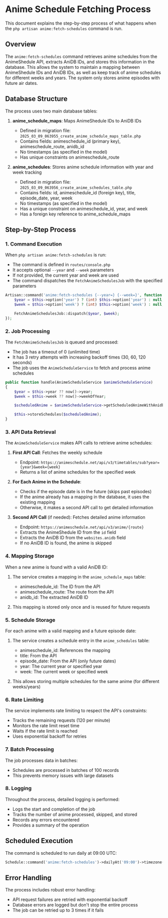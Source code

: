 # Anime Schedule Fetching Process

This document explains the step-by-step process of what happens when the `php artisan anime:fetch-schedules` command is run.

## Overview

The `anime:fetch-schedules` command retrieves anime schedules from the AnimeShedule API, extracts AniDB IDs, and stores this information in the database. This allows the system to maintain a mapping between AnimeShedule IDs and AniDB IDs, as well as keep track of anime schedules for different weeks and years. The system only stores anime episodes with future air dates.

## Database Structure

The process uses two main database tables:

1. **anime_schedule_maps**: Maps AnimeShedule IDs to AniDB IDs

    - Defined in migration file: `2025_03_09_063955_create_anime_schedule_maps_table.php`
    - Contains fields: animeschedule_id (primary key), animeschedule_route, anidb_id
    - No timestamps (as specified in the model)
    - Has unique constraints on animeschedule_route

2. **anime_schedules**: Stores anime schedule information with year and week tracking
    - Defined in migration file: `2025_03_09_063956_create_anime_schedules_table.php`
    - Contains fields: id, animeschedule_id (foreign key), title, episode_date, year, week
    - No timestamps (as specified in the model)
    - Has a unique constraint on animeschedule_id, year, and week
    - Has a foreign key reference to anime_schedule_maps

## Step-by-Step Process

### 1. Command Execution

When `php artisan anime:fetch-schedules` is run:

-   The command is defined in `routes/console.php`
-   It accepts optional `--year` and `--week` parameters
-   If not provided, the current year and week are used
-   The command dispatches the `FetchAnimeSchedulesJob` with the specified parameters

```php
Artisan::command('anime:fetch-schedules {--year=} {--week=}', function () {
    $year = $this->option('year') ? (int) $this->option('year') : null;
    $week = $this->option('week') ? (int) $this->option('week') : null;

    FetchAnimeSchedulesJob::dispatch($year, $week);
});
```

### 2. Job Processing

The `FetchAnimeSchedulesJob` is queued and processed:

-   The job has a timeout of 0 (unlimited time)
-   It has 3 retry attempts with increasing backoff times (30, 60, 120 seconds)
-   The job uses the `AnimeScheduleService` to fetch and process anime schedules

```php
public function handle(AnimeScheduleService $animeScheduleService)
{
    $year = $this->year ?? now()->year;
    $week = $this->week ?? now()->weekOfYear;

    $scheduledAnime = $animeScheduleService->getScheduledAnimeWithAnidbIds($year, $week);

    $this->storeSchedules($scheduledAnime);
}
```

### 3. API Data Retrieval

The `AnimeScheduleService` makes API calls to retrieve anime schedules:

1. **First API Call**: Fetches the weekly schedule

    - Endpoint: `https://animeschedule.net/api/v3/timetables/sub?year={year}&week={week}`
    - Returns a list of anime schedules for the specified week

2. **For Each Anime in the Schedule**:

    - Checks if the episode date is in the future (skips past episodes)
    - If the anime already has a mapping in the database, it uses the existing mapping
    - Otherwise, it makes a second API call to get detailed information

3. **Second API Call** (if needed): Fetches detailed anime information
    - Endpoint: `https://animeschedule.net/api/v3/anime/{route}`
    - Extracts the AnimeShedule ID from the `id` field
    - Extracts the AniDB ID from the `websites.anidb` field
    - If no AniDB ID is found, the anime is skipped

### 4. Mapping Storage

When a new anime is found with a valid AniDB ID:

1. The service creates a mapping in the `anime_schedule_maps` table:

    - animeschedule_id: The ID from the API
    - animeschedule_route: The route from the API
    - anidb_id: The extracted AniDB ID

2. This mapping is stored only once and is reused for future requests

### 5. Schedule Storage

For each anime with a valid mapping and a future episode date:

1. The service creates a schedule entry in the `anime_schedules` table:

    - animeschedule_id: References the mapping
    - title: From the API
    - episode_date: From the API (only future dates)
    - year: The current year or specified year
    - week: The current week or specified week

2. This allows storing multiple schedules for the same anime (for different weeks/years)

### 6. Rate Limiting

The service implements rate limiting to respect the API's constraints:

-   Tracks the remaining requests (120 per minute)
-   Monitors the rate limit reset time
-   Waits if the rate limit is reached
-   Uses exponential backoff for retries

### 7. Batch Processing

The job processes data in batches:

-   Schedules are processed in batches of 100 records
-   This prevents memory issues with large datasets

### 8. Logging

Throughout the process, detailed logging is performed:

-   Logs the start and completion of the job
-   Tracks the number of anime processed, skipped, and stored
-   Records any errors encountered
-   Provides a summary of the operation

## Scheduled Execution

The command is scheduled to run daily at 09:00 UTC:

```php
Schedule::command('anime:fetch-schedules')->dailyAt('09:00')->timezone('UTC');
```

## Error Handling

The process includes robust error handling:

-   API request failures are retried with exponential backoff
-   Database errors are logged but don't stop the entire process
-   The job can be retried up to 3 times if it fails
